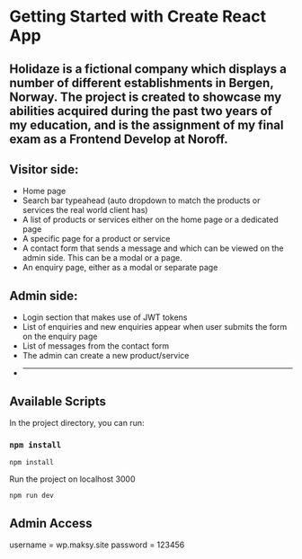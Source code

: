 # Getting Started with Create React App

  Holidaze is a fictional company which displays a number of different establishments in Bergen, Norway. The project is created to showcase my abilities acquired during the past two years of my education, and is the assignment of my final exam as a Frontend Develop at Noroff. 
---
## Visitor side:
* Home page
* Search bar typeahead (auto dropdown to match the products or services the real world client has)
* A list of products or services either on the home page or a dedicated page
* A specific page for a product or service
* A contact form that sends a message and which can be viewed on the admin side. This can be a modal or a page.
* An enquiry page, either as a modal or separate page
## Admin side:
* Login section that makes use of JWT tokens
* List of enquiries and new enquiries appear when user submits the form on the enquiry page
* List of messages from the contact form
* The admin can create a new product/service
* ---         
## Available Scripts

In the project directory, you can run:

### `npm install`

```node
npm install
``` 
Run the project on localhost 3000 
```node
npm run dev
```

## Admin Access

username = wp.maksy.site
password = 123456



